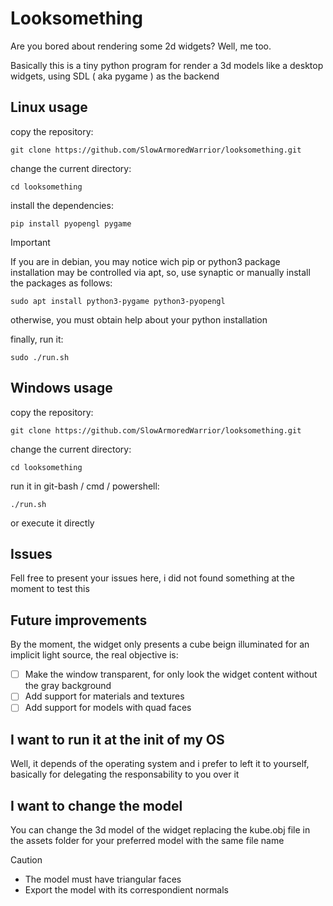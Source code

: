 # Looksomething
Are you bored about rendering some 2d widgets? Well, me too.

Basically this is a tiny python program for render a 3d models like a desktop widgets, using SDL ( aka pygame )
as the backend

## Linux usage
copy the repository:
```
git clone https://github.com/SlowArmoredWarrior/looksomething.git
```

change the current directory:
```
cd looksomething
```

install the dependencies:
```
pip install pyopengl pygame
```

>[!Important]
>
> If you are in debian, you may notice wich 
> pip or python3 package installation may be
> controlled via apt, so, use synaptic or 
> manually install the packages as follows:
> ``` 
> sudo apt install python3-pygame python3-pyopengl
> ```
> otherwise, you must obtain help about your python installation

finally, run it:
```
sudo ./run.sh
```

## Windows usage
copy the repository:
```
git clone https://github.com/SlowArmoredWarrior/looksomething.git
```

change the current directory:
```
cd looksomething
```

run it in git-bash / cmd / powershell:
```
./run.sh
```
or execute it directly 

## Issues
Fell free to present your issues here, i did not found something at the moment to test this

## Future improvements
By the moment, the widget only presents a cube beign illuminated for an implicit light source, the real objective is:

- [ ] Make the window transparent, for only look the widget content without the gray background
- [ ] Add support for materials and textures
- [ ] Add support for models with quad faces

## I want to run it at the init of my OS
Well, it depends of the operating system and i prefer to left it to yourself, basically for delegating the responsability to you over it

## I want to change the model
You can change the 3d model of the widget replacing the kube.obj file in the assets folder for your preferred model with the same file name

>[!Caution]
>
> - The model must have triangular faces
> - Export the model with its correspondient normals
